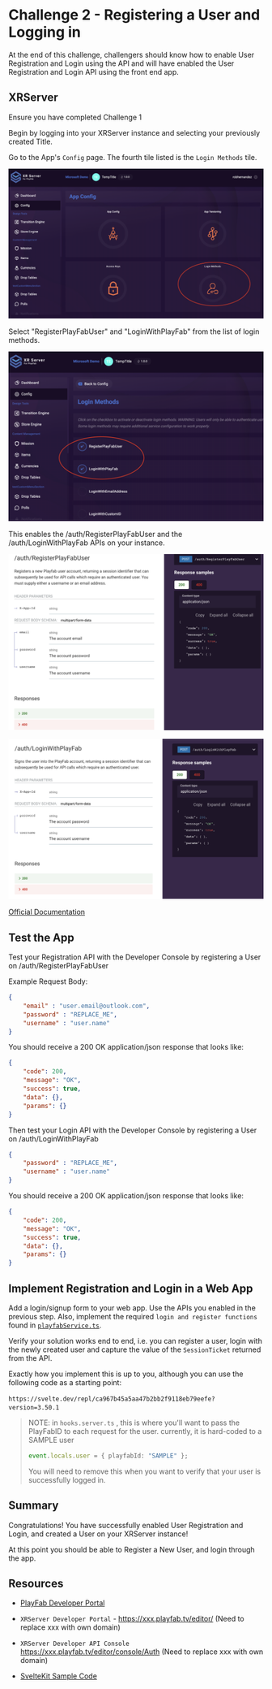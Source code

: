 # Challenge 2 - Registering a User and Logging in

At the end of this challenge, challengers should know how to enable User Registration and Login using the API and will have enabled the User Registration and Login API using the front end app.

## XRServer

Ensure you have completed Challenge 1

Begin by logging into your XRServer instance and selecting your previously created Title.

Go to the App's `Config` page. The fourth tile listed is the `Login Methods` tile.

![A panel of avalible App Configs, with the Login Methods tile highlighted by a red circle](screenshots/challenge_2/login_methods.png)

Select "RegisterPlayFabUser" and "LoginWithPlayFab" from the list of login methods.

![The list of available Login Methods with only RequestPlayFabUser and LoginWithPlayfab selected and highlighted with a red circle](screenshots/challenge_2/selected_login_api_methods.png)

This enables the /auth/RegisterPlayFabUser and the /auth/LoginWithPlayFab APIs on your instance.

![The official API documentation of XRServer's POST endpoint at /auth/RegisterPlayFabUser](screenshots/challenge_2/register_playfab_user_docs.png)

![The official API documentation of XRServer's POST endpoint at /auth/LoginWithPlayFab](screenshots/challenge_2/login_with_playfab_docs.png)

[Official Documentation](https://doc.xrserver.com/auth/#tag/Basic-Authentication/paths/~1auth~1RegisterPlayFabUser/post)

## Test the App

Test your Registration API with the Developer Console by registering a User on /auth/RegisterPlayFabUser

Example Request Body:

```json
{
    "email" : "user.email@outlook.com",
    "password" : "REPLACE_ME",
    "username" : "user.name"
}
```

You should receive a 200 OK application/json response that looks like:

```json
{
    "code": 200,
    "message": "OK",
    "success": true,
    "data": {},
    "params": {}
}
```

Then test your Login API with the Developer Console by registering a User on /auth/LoginWithPlayFab

```json
{
    "password" : "REPLACE_ME",
    "username" : "user.name"
}
```

You should receive a 200 OK application/json response that looks like:

```json
{
    "code": 200,
    "message": "OK",
    "success": true,
    "data": {},
    "params": {}
}
```

## Implement Registration and Login in a Web App

Add a login/signup form to your web app. Use the APIs you enabled in the previous step.  Also, implement the required `login and register functions` found in [`playfabService.ts`](../app/src/lib/services/playfabService.ts).

Verify your solution works end to end, i.e. you can register a user, login with the newly created user and capture the value of the `SessionTicket` returned from the API.

Exactly how you implement this is up to you, although you can use the following code as a starting point:

`https://svelte.dev/repl/ca967b45a5aa47b2bb2f9118eb79eefe?version=3.50.1`

> NOTE: in `hooks.server.ts` , this is where you'll want to pass the PlayFabID to each request for the user.
> currently, it is hard-coded to a SAMPLE user
>
>```typescript
> event.locals.user = { playfabId: "SAMPLE" };
> ```
>
> You will need to remove this when you want to verify that your user is successfully logged in.

## Summary

Congratulations! You have successfully enabled User Registration and Login, and created a User on your XRServer instance!

At this point you should be able to Register a New User, and login through the app.

## Resources

- [PlayFab Developer Portal](https://developer.playfab.com/en-us/my-games)

- `XRServer Developer Portal` -  <https://xxx.playfab.tv/editor/> (Need to replace xxx with own domain)

- `XRServer Developer API Console` <https://xxx.playfab.tv/editor/console/Auth> (Need to replace xxx with own domain)

- [SvelteKit Sample Code](https://svelte.dev/repl/ca967b45a5aa47b2bb2f9118eb79eefe?version=3.50.1)
